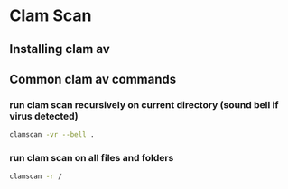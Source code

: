 # Clam Scan

## Installing clam av

## Common clam av commands

### run clam scan recursively on current directory (sound bell if virus detected)
```bash
clamscan -vr --bell .
```
### run clam scan on all files and folders
```bash
clamscan -r /
```

